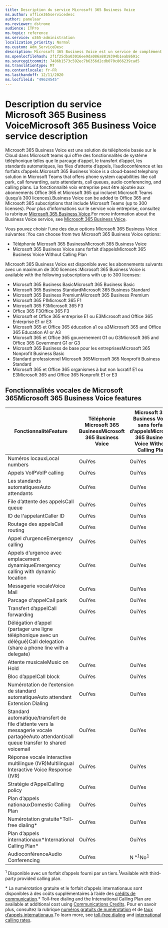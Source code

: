 ```yaml
---
title: Description du service Microsoft 365 Business Voice
ms.author: office365servicedesc
author: pamelaar
ms.reviewer: dstrome
audience: ITPro
ms.topic: reference
ms.service: o365-administration
localization_priority: Normal
ms.custom: Adm_ServiceDesc
description: Microsoft 365 Business Voice est un service de complément qui vous permet d’utiliser Microsoft teams pour les appels téléphoniques. Cela combine le système téléphonique, le plan d’appels nationaux, l’audioconférence et l’audioconférence.
ms.openlocfilehash: 2f1f25dba03016ee9da086a8819394b1eab8691c
ms.sourcegitcommit: 7486b1573c592ec7b6356d2cdb070c866239cad5
ms.translationtype: MT
ms.contentlocale: fr-FR
ms.lasthandoff: 12/11/2020
ms.locfileid: "49624545"
---
```

# <a name="microsoft-365-business-voice-service-description"></a><span data-ttu-id="73f5c-104">Description du service Microsoft 365 Business Voice</span><span class="sxs-lookup"><span data-stu-id="73f5c-104">Microsoft 365 Business Voice service description</span></span>

<span data-ttu-id="73f5c-105">Microsoft 365 Business Voice est une solution de téléphonie basée sur le Cloud dans Microsoft teams qui offre des fonctionnalités de système téléphonique telles que le parcage d’appel, le transfert d’appel, les standards automatiques, les files d’attente d’appels, l’audioconférence et les forfaits d’appels.</span><span class="sxs-lookup"><span data-stu-id="73f5c-105">Microsoft 365 Business Voice is a cloud-based telephony solution in Microsoft Teams that offers phone system capabilities like call park, call forwarding, auto attendants, call queues, audio conferencing, and calling plans.</span></span> <span data-ttu-id="73f5c-106">La fonctionnalité voix entreprise peut être ajoutée aux abonnements Office 365 et Microsoft 365 qui incluent Microsoft Teams (jusqu’à 300 licences).</span><span class="sxs-lookup"><span data-stu-id="73f5c-106">Business Voice can be added to Office 365 and Microsoft 365 subscriptions that include Microsoft Teams (up to 300 licenses).</span></span> <span data-ttu-id="73f5c-107">Pour plus d’informations sur le service voix entreprise, consultez la rubrique [Microsoft 365 Business Voice](https://docs.microsoft.com/MicrosoftTeams/business-voice/whats-business-voice).</span><span class="sxs-lookup"><span data-stu-id="73f5c-107">For more information about the Business Voice service, see [Microsoft 365 Business Voice](https://docs.microsoft.com/MicrosoftTeams/business-voice/whats-business-voice).</span></span>

<span data-ttu-id="73f5c-108">Vous pouvez choisir l’une des deux options Microsoft 365 Business Voice suivantes :</span><span class="sxs-lookup"><span data-stu-id="73f5c-108">You can choose from two Microsoft 365 Business Voice options:</span></span>

- <span data-ttu-id="73f5c-109">Téléphonie Microsoft 365 Business</span><span class="sxs-lookup"><span data-stu-id="73f5c-109">Microsoft 365 Business Voice</span></span>
- <span data-ttu-id="73f5c-110">Microsoft 365 Business Voice sans forfait d’appels</span><span class="sxs-lookup"><span data-stu-id="73f5c-110">Microsoft 365 Business Voice Without Calling Plan</span></span>

<span data-ttu-id="73f5c-111">Microsoft 365 Business Voice est disponible avec les abonnements suivants avec un maximum de 300 licences :</span><span class="sxs-lookup"><span data-stu-id="73f5c-111">Microsoft 365 Business Voice is available with the following subscriptions with up to 300 licenses:</span></span>

- <span data-ttu-id="73f5c-112">Microsoft 365 Business Basic</span><span class="sxs-lookup"><span data-stu-id="73f5c-112">Microsoft 365 Business Basic</span></span>
- <span data-ttu-id="73f5c-113">Microsoft 365 Business Standard</span><span class="sxs-lookup"><span data-stu-id="73f5c-113">Microsoft 365 Business Standard</span></span>
- <span data-ttu-id="73f5c-114">Microsoft 365 Business Premium</span><span class="sxs-lookup"><span data-stu-id="73f5c-114">Microsoft 365 Business Premium</span></span>
- <span data-ttu-id="73f5c-115">Microsoft 365 F1</span><span class="sxs-lookup"><span data-stu-id="73f5c-115">Microsoft 365 F1</span></span>
- <span data-ttu-id="73f5c-116">Microsoft 365 F3</span><span class="sxs-lookup"><span data-stu-id="73f5c-116">Microsoft 365 F3</span></span>
- <span data-ttu-id="73f5c-117">Office 365 F3</span><span class="sxs-lookup"><span data-stu-id="73f5c-117">Office 365 F3</span></span>
- <span data-ttu-id="73f5c-118">Microsoft et Office 365 entreprise E1 ou E3</span><span class="sxs-lookup"><span data-stu-id="73f5c-118">Microsoft and Office 365 Enterprise E1 or E3</span></span>
- <span data-ttu-id="73f5c-119">Microsoft 365 et Office 365 éducation a1 ou a3</span><span class="sxs-lookup"><span data-stu-id="73f5c-119">Microsoft 365 and Office 365 Education A1 or A3</span></span>
- <span data-ttu-id="73f5c-120">Microsoft 365 et Office 365 gouvernement G1 ou G3</span><span class="sxs-lookup"><span data-stu-id="73f5c-120">Microsoft 365 and Office 365 Government G1 or G3</span></span>
- <span data-ttu-id="73f5c-121">Microsoft 365 Business de base pour les entreprises</span><span class="sxs-lookup"><span data-stu-id="73f5c-121">Microsoft 365 Nonprofit Business Basic</span></span>
- <span data-ttu-id="73f5c-122">Standard professionnel Microsoft 365</span><span class="sxs-lookup"><span data-stu-id="73f5c-122">Microsoft 365 Nonprofit Business Standard</span></span>
- <span data-ttu-id="73f5c-123">Microsoft 365 et Office 365 organismes à but non lucratif E1 ou E3</span><span class="sxs-lookup"><span data-stu-id="73f5c-123">Microsoft 365 and Office 365 Nonprofit E1 or E3</span></span>

## <a name="microsoft-365-business-voice-features"></a><span data-ttu-id="73f5c-124">Fonctionnalités vocales de Microsoft 365</span><span class="sxs-lookup"><span data-stu-id="73f5c-124">Microsoft 365 Business Voice features</span></span>

| <span data-ttu-id="73f5c-125">Fonctionnalité</span><span class="sxs-lookup"><span data-stu-id="73f5c-125">Feature</span></span> | <span data-ttu-id="73f5c-126">Téléphonie Microsoft 365 Business</span><span class="sxs-lookup"><span data-stu-id="73f5c-126">Microsoft 365 Business Voice</span></span> | <span data-ttu-id="73f5c-127">Microsoft 365 Business Voice sans forfait d’appels</span><span class="sxs-lookup"><span data-stu-id="73f5c-127">Microsoft 365 Business Voice Without Calling Plan</span></span> |
|--------------------------------------------------------|----------------------------------|-------------------------------------------------------|
| <span data-ttu-id="73f5c-128">Numéros locaux</span><span class="sxs-lookup"><span data-stu-id="73f5c-128">Local numbers</span></span>                                          | <span data-ttu-id="73f5c-129">Oui</span><span class="sxs-lookup"><span data-stu-id="73f5c-129">Yes</span></span>                              | <span data-ttu-id="73f5c-130">Oui</span><span class="sxs-lookup"><span data-stu-id="73f5c-130">Yes</span></span>                                                   |
| <span data-ttu-id="73f5c-131">Appels VoIP</span><span class="sxs-lookup"><span data-stu-id="73f5c-131">VoIP calling</span></span>                                           | <span data-ttu-id="73f5c-132">Oui</span><span class="sxs-lookup"><span data-stu-id="73f5c-132">Yes</span></span>                              | <span data-ttu-id="73f5c-133">Oui</span><span class="sxs-lookup"><span data-stu-id="73f5c-133">Yes</span></span>                                                   |
| <span data-ttu-id="73f5c-134">Les standards automatiques</span><span class="sxs-lookup"><span data-stu-id="73f5c-134">Auto attendants</span></span>                                        | <span data-ttu-id="73f5c-135">Oui</span><span class="sxs-lookup"><span data-stu-id="73f5c-135">Yes</span></span>                              | <span data-ttu-id="73f5c-136">Oui</span><span class="sxs-lookup"><span data-stu-id="73f5c-136">Yes</span></span>                                                   |
| <span data-ttu-id="73f5c-137">File d’attente des appels</span><span class="sxs-lookup"><span data-stu-id="73f5c-137">Call queue</span></span>                                             | <span data-ttu-id="73f5c-138">Oui</span><span class="sxs-lookup"><span data-stu-id="73f5c-138">Yes</span></span>                              | <span data-ttu-id="73f5c-139">Oui</span><span class="sxs-lookup"><span data-stu-id="73f5c-139">Yes</span></span>                                                   |
| <span data-ttu-id="73f5c-140">ID de l'appelant</span><span class="sxs-lookup"><span data-stu-id="73f5c-140">Caller ID</span></span>                                              | <span data-ttu-id="73f5c-141">Oui</span><span class="sxs-lookup"><span data-stu-id="73f5c-141">Yes</span></span>                              | <span data-ttu-id="73f5c-142">Oui</span><span class="sxs-lookup"><span data-stu-id="73f5c-142">Yes</span></span>                                                   |
| <span data-ttu-id="73f5c-143">Routage des appels</span><span class="sxs-lookup"><span data-stu-id="73f5c-143">Call routing</span></span>                                           | <span data-ttu-id="73f5c-144">Oui</span><span class="sxs-lookup"><span data-stu-id="73f5c-144">Yes</span></span>                              | <span data-ttu-id="73f5c-145">Oui</span><span class="sxs-lookup"><span data-stu-id="73f5c-145">Yes</span></span>                                                   |
| <span data-ttu-id="73f5c-146">Appel d’urgence</span><span class="sxs-lookup"><span data-stu-id="73f5c-146">Emergency calling</span></span>                                      | <span data-ttu-id="73f5c-147">Oui</span><span class="sxs-lookup"><span data-stu-id="73f5c-147">Yes</span></span>                              | <span data-ttu-id="73f5c-148">Oui</span><span class="sxs-lookup"><span data-stu-id="73f5c-148">Yes</span></span>                                                   |
| <span data-ttu-id="73f5c-149">Appels d’urgence avec emplacement dynamique</span><span class="sxs-lookup"><span data-stu-id="73f5c-149">Emergency calling with dynamic location</span></span>                | <span data-ttu-id="73f5c-150">Oui</span><span class="sxs-lookup"><span data-stu-id="73f5c-150">Yes</span></span>                              | <span data-ttu-id="73f5c-151">Oui</span><span class="sxs-lookup"><span data-stu-id="73f5c-151">Yes</span></span>                                                   |
| <span data-ttu-id="73f5c-152">Messagerie vocale</span><span class="sxs-lookup"><span data-stu-id="73f5c-152">Voice Mail</span></span>                                             | <span data-ttu-id="73f5c-153">Oui</span><span class="sxs-lookup"><span data-stu-id="73f5c-153">Yes</span></span>                              | <span data-ttu-id="73f5c-154">Oui</span><span class="sxs-lookup"><span data-stu-id="73f5c-154">Yes</span></span>                                                   |
| <span data-ttu-id="73f5c-155">Parcage d'appel</span><span class="sxs-lookup"><span data-stu-id="73f5c-155">Call park</span></span>                                              | <span data-ttu-id="73f5c-156">Oui</span><span class="sxs-lookup"><span data-stu-id="73f5c-156">Yes</span></span>                              | <span data-ttu-id="73f5c-157">Oui</span><span class="sxs-lookup"><span data-stu-id="73f5c-157">Yes</span></span>                                                   |
| <span data-ttu-id="73f5c-158">Transfert d’appel</span><span class="sxs-lookup"><span data-stu-id="73f5c-158">Call forwarding</span></span>                                        | <span data-ttu-id="73f5c-159">Oui</span><span class="sxs-lookup"><span data-stu-id="73f5c-159">Yes</span></span>                              | <span data-ttu-id="73f5c-160">Oui</span><span class="sxs-lookup"><span data-stu-id="73f5c-160">Yes</span></span>                                                   |
| <span data-ttu-id="73f5c-161">Délégation d’appel (partager une ligne téléphonique avec un délégué)</span><span class="sxs-lookup"><span data-stu-id="73f5c-161">Call delegation (share a phone line with a delegate)</span></span>   | <span data-ttu-id="73f5c-162">Oui</span><span class="sxs-lookup"><span data-stu-id="73f5c-162">Yes</span></span>                              | <span data-ttu-id="73f5c-163">Oui</span><span class="sxs-lookup"><span data-stu-id="73f5c-163">Yes</span></span>                                                   |
| <span data-ttu-id="73f5c-164">Attente musicale</span><span class="sxs-lookup"><span data-stu-id="73f5c-164">Music on Hold</span></span>                                          | <span data-ttu-id="73f5c-165">Oui</span><span class="sxs-lookup"><span data-stu-id="73f5c-165">Yes</span></span>                              | <span data-ttu-id="73f5c-166">Oui</span><span class="sxs-lookup"><span data-stu-id="73f5c-166">Yes</span></span>                                                   |
| <span data-ttu-id="73f5c-167">Bloc d’appel</span><span class="sxs-lookup"><span data-stu-id="73f5c-167">Call block</span></span>                                             | <span data-ttu-id="73f5c-168">Oui</span><span class="sxs-lookup"><span data-stu-id="73f5c-168">Yes</span></span>                              | <span data-ttu-id="73f5c-169">Oui</span><span class="sxs-lookup"><span data-stu-id="73f5c-169">Yes</span></span>                                                   |
| <span data-ttu-id="73f5c-170">Numérotation de l’extension de standard automatique</span><span class="sxs-lookup"><span data-stu-id="73f5c-170">Auto attendant Extension Dialing</span></span>                       | <span data-ttu-id="73f5c-171">Oui</span><span class="sxs-lookup"><span data-stu-id="73f5c-171">Yes</span></span>                              | <span data-ttu-id="73f5c-172">Oui</span><span class="sxs-lookup"><span data-stu-id="73f5c-172">Yes</span></span>                                                   |
| <span data-ttu-id="73f5c-173">Standard automatique/transfert de file d’attente vers la messagerie vocale partagée</span><span class="sxs-lookup"><span data-stu-id="73f5c-173">Auto attendant/call queue transfer to shared voicemail</span></span> | <span data-ttu-id="73f5c-174">Oui</span><span class="sxs-lookup"><span data-stu-id="73f5c-174">Yes</span></span>                              | <span data-ttu-id="73f5c-175">Oui</span><span class="sxs-lookup"><span data-stu-id="73f5c-175">Yes</span></span>                                                   |
| <span data-ttu-id="73f5c-176">Réponse vocale interactive multilingue (IVR)</span><span class="sxs-lookup"><span data-stu-id="73f5c-176">Multilingual Interactive Voice Response (IVR)</span></span>          | <span data-ttu-id="73f5c-177">Oui</span><span class="sxs-lookup"><span data-stu-id="73f5c-177">Yes</span></span>                              | <span data-ttu-id="73f5c-178">Oui</span><span class="sxs-lookup"><span data-stu-id="73f5c-178">Yes</span></span>                                                   |
| <span data-ttu-id="73f5c-179">Stratégie d’Appel</span><span class="sxs-lookup"><span data-stu-id="73f5c-179">Calling policy</span></span>                                         | <span data-ttu-id="73f5c-180">Oui</span><span class="sxs-lookup"><span data-stu-id="73f5c-180">Yes</span></span>                              | <span data-ttu-id="73f5c-181">Oui</span><span class="sxs-lookup"><span data-stu-id="73f5c-181">Yes</span></span>                                                   |
| <span data-ttu-id="73f5c-182">Plan d’appels nationaux</span><span class="sxs-lookup"><span data-stu-id="73f5c-182">Domestic Calling Plan</span></span>                                  | <span data-ttu-id="73f5c-183">Oui</span><span class="sxs-lookup"><span data-stu-id="73f5c-183">Yes</span></span>                              | <span data-ttu-id="73f5c-184">Oui</span><span class="sxs-lookup"><span data-stu-id="73f5c-184">Yes</span></span>                                                    |
| <span data-ttu-id="73f5c-185">Numérotation gratuite\*</span><span class="sxs-lookup"><span data-stu-id="73f5c-185">Toll-free dialing\*</span></span>                                    | <span data-ttu-id="73f5c-186">Oui</span><span class="sxs-lookup"><span data-stu-id="73f5c-186">Yes</span></span>                              | <span data-ttu-id="73f5c-187">Oui</span><span class="sxs-lookup"><span data-stu-id="73f5c-187">Yes</span></span>                                                    |
| <span data-ttu-id="73f5c-188">Plan d’appels internationaux\*</span><span class="sxs-lookup"><span data-stu-id="73f5c-188">International Calling Plan\*</span></span>                           | <span data-ttu-id="73f5c-189">Oui</span><span class="sxs-lookup"><span data-stu-id="73f5c-189">Yes</span></span>                              | <span data-ttu-id="73f5c-190">Oui</span><span class="sxs-lookup"><span data-stu-id="73f5c-190">Yes</span></span>                                                    |
| <span data-ttu-id="73f5c-191">Audioconférence</span><span class="sxs-lookup"><span data-stu-id="73f5c-191">Audio Conferencing</span></span>                                     | <span data-ttu-id="73f5c-192">Oui</span><span class="sxs-lookup"><span data-stu-id="73f5c-192">Yes</span></span>                              | <span data-ttu-id="73f5c-193">N °<sup>1</sup></span><span class="sxs-lookup"><span data-stu-id="73f5c-193">No<sup>1</sup></span></span>                                                   |

<span data-ttu-id="73f5c-194"><sup>1</sup> Disponible avec un forfait d’appels fourni par un tiers.</span><span class="sxs-lookup"><span data-stu-id="73f5c-194"><sup>1</sup>Available with third-party provided calling plan.</span></span>

<span data-ttu-id="73f5c-195">\* La numérotation gratuite et le forfait d’appels internationaux sont disponibles à des coûts supplémentaires à l’aide des [crédits de communication](https://docs.microsoft.com/microsoftteams/what-are-communications-credits).</span><span class="sxs-lookup"><span data-stu-id="73f5c-195">\* Toll-free dialing and the International Calling Plan are available at additional cost using [Communications Credits](https://docs.microsoft.com/microsoftteams/what-are-communications-credits).</span></span> <span data-ttu-id="73f5c-196">Pour en savoir plus, consultez la rubrique [numéros gratuits de numérotation](https://docs.microsoft.com/microsoftteams/toll-free-dialing-limitations-and-restrictions) et de [taux d’appels internationaux](https://www.microsoft.com/microsoft-365/microsoft-teams/voice-calling?rtc=1#ow-download-rates).</span><span class="sxs-lookup"><span data-stu-id="73f5c-196">To learn more, see [toll-free dialing](https://docs.microsoft.com/microsoftteams/toll-free-dialing-limitations-and-restrictions) and [international calling rates](https://www.microsoft.com/microsoft-365/microsoft-teams/voice-calling?rtc=1#ow-download-rates).</span></span>
